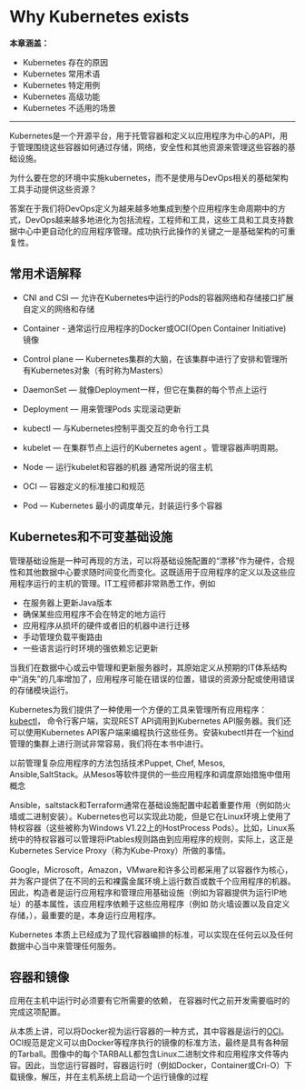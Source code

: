 # Why Kubernetes exists


**本章涵盖：**

* Kubernetes 存在的原因
* Kubernetes 常用术语
* Kubernetes 特定用例
* Kubernetes 高级功能
* Kubernetes 不适用的场景

---
Kubernetes是一个开源平台，用于托管容器和定义以应用程序为中心的API，用于管理围绕这些容器如何通过存储，网络，安全性和其他资源来管理这些容器的基础设施。

为什么要在您的环境中实施kubernetes，而不是使用与DevOps相关的基础架构工具手动提供这些资源？

答案在于我们将DevOps定义为越来越多地集成到整个应用程序生命周期中的方式，DevOps越来越多地进化为包括流程，工程师和工具，这些工具和工具支持数据中心中更自动化的应用程序管理。成功执行此操作的关键之一是基础架构的可重复性。


## 常用术语解释

* CNI and CSI — 允许在Kubernetes中运行的Pods的容器网络和存储接口扩展自定义的网络和存储
* Container - 通常运行应用程序的Docker或OCI(Open Container Initiative) 镜像
* Control plane — Kubernetes集群的大脑，在该集群中进行了安排和管理所有Kubernetes对象（有时称为Masters）
* DaemonSet — 就像Deployment一样，但它在集群的每个节点上运行
* Deployment — 用来管理Pods 实现滚动更新

* kubectl — 与Kubernetes控制平面交互的命令行工具
* kubelet — 在集群节点上运行的Kubernetes agent 。管理容器声明周期。
* Node — 运行kubelet和容器的机器 通常所说的宿主机
* OCI — 容器定义的标准接口和规范
* Pod — Kubernetes 最小的调度单元，封装运行多个容器

## Kubernetes和不可变基础设施

管理基础设施是一种可再现的方法，可以将基础设施配置的“漂移”作为硬件，合规性和其他数据中心要求随时间变化而变化。这既适用于应用程序的定义以及这些应用程序运行的主机的管理。IT工程师都非常熟悉工作，例如

* 在服务器上更新Java版本
* 确保某些应用程序不会在特定的地方运行
* 应用程序从损坏的硬件或者旧的机器中进行迁移
* 手动管理负载平衡路由
* 一些语言运行时环境的强依赖忘记更新

当我们在数据中心或云中管理和更新服务器时，其原始定义从预期的IT体系结构中“消失”的几率增加了，应用程序可能在错误的位置，错误的资源分配或使用错误的存储模块运行。

Kubernetes为我们提供了一种使用一个方便的工具来管理所有应用程序：[kubectl](https://kubernetes.io/docs/tasks/tools/)，
命令行客户端，实现REST API调用到Kubernetes API服务器。我们还可以使用Kubernetes API客户端来编程执行这些任务。安装kubectl并在一个[kind](https://github.com/kubernetes-sigs/kind)管理的集群上进行测试非常容易，我们将在本书中进行。


以前管理复杂应用程序的方法包括技术Puppet, Chef, Mesos, Ansible,SaltStack。从Mesos等软件提供的一些应用程序和调度原始措施中借用概念

Ansible，saltstack和Terraform通常在基础设施配置中起着重要作用（例如防火墙或二进制安装）。Kubernetes也可以实现此功能，但是它在Linux环境上使用了特权容器（这些被称为Windows V1.22上的HostProcess Pods）。比如，Linux系统中的特权容器可以管理将iPtables规则路由到应用程序的规则，实际上，这正是Kubernetes Service Proxy（称为Kube-Proxy）所做的事情。

Google，Microsoft，Amazon，VMware和许多公司都采用了以容器作为核心，并为客户提供了在不同的云和裸露金属环境上运行数百或数千个应用程序的机器。因此，构造者是运行应用程序和管理应用基础设施（例如为容器提供为运行IP地址）的基本属性，该应用程序依赖于这些应用程序（例如 防火墙设置以及自定义存储，），最重要的是，本身运行应用程序。

Kubernetes 本质上已经成为了现代容器编排的标准，可以实现在任何云以及任何数据中心当中来管理任何服务。


## 容器和镜像

应用在主机中运行时必须要有它所需要的依赖， 在容器时代之前开发需要临时的完成这项配置。

从本质上讲，可以将Docker视为运行容器的一种方式，其中容器是运行的[OCI](https://github.com/opencontainers/image-spec)。OCI规范是定义可以由Docker等程序执行的镜像的标准方法，最终是具有各种层的Tarball。图像中的每个TARBALL都包含Linux二进制文件和应用程序文件等内容。因此，当您运行容器时，容器运行时（例如Docker，Container或Cri-O）下载镜像，解压，并在主机系统上启动一个运行镜像的过程

